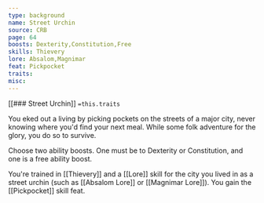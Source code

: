 ```yaml
---
type: background
name: Street Urchin 
source: CRB
page: 64
boosts: Dexterity,Constitution,Free
skills: Thievery
lore: Absalom,Magnimar
feat: Pickpocket
traits: 
misc: 
---
```


[[### Street Urchin]]
`=this.traits`


You eked out a living by picking pockets on the streets of a major city, never knowing where you'd find your next meal. While some folk adventure for the glory, you do so to survive.

Choose two ability boosts. One must be to Dexterity or Constitution, and one is a free ability boost.

You're trained in [[Thievery]] and a [[Lore]] skill for the city you lived in as a street urchin (such as [[Absalom Lore]] or [[Magnimar Lore]]). You gain the [[Pickpocket]] skill feat.

